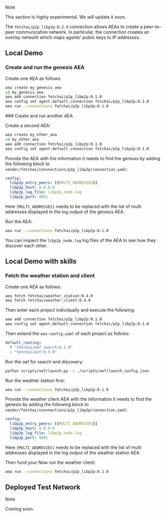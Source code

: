 <div class="admonition note">
  <p class="admonition-title">Note</p>
  <p>This section is highly experimental. We will update it soon.</p>
</div>

The `fetchai/p2p_libp2p:0.2.0` connection allows AEAs to create a peer-to-peer communication network. In particular, the connection creates an overlay network which maps agents' public keys to IP addresses.

## Local Demo

### Create and run the genesis AEA

Create one AEA as follows:

``` bash
aea create my_genesis_aea
cd my_genesis_aea
aea add connection fetchai/p2p_libp2p:0.1.0
aea config set agent.default_connection fetchai/p2p_libp2p:0.1.0
aea run --connections fetchai/p2p_libp2p:0.1.0
```

### Create and run another AEA

Create a second AEA:

``` bash
aea create my_other_aea
cd my_other_aea
aea add connection fetchai/p2p_libp2p:0.1.0
aea config set agent.default_connection fetchai/p2p_libp2p:0.1.0
```

Provide the AEA with the information it needs to find the genesis by adding the following block to `vendor/fetchai/connnections/p2p_libp2p/connection.yaml`:

``` yaml
config:
  libp2p_entry_peers: [{MULTI_ADDRESSES}]
  libp2p_host: 0.0.0.0
  libp2p_log_file: libp2p_node.log
  libp2p_port: 9001
```
Here `{MULTI_ADDRESSES}` needs to be replaced with the list of multi addresses displayed in the log output of the genesis AEA.

Run the AEA:

``` bash
aea run --connections fetchai/p2p_libp2p:0.1.0
```

You can inspect the `libp2p_node.log` log files of the AEA to see how they discover each other.


## Local Demo with skills

### Fetch the weather station and client

Create one AEA as follows:

``` bash
aea fetch fetchai/weather_station:0.4.0
aea fetch fetchai/weather_client:0.4.0
```

Then enter each project individually and execute the following:
``` bash
aea add connection fetchai/p2p_libp2p:0.1.0
aea config set agent.default_connection fetchai/p2p_libp2p:0.1.0
```

Then extend the `aea-config.yaml` of each project as follows:
``` yaml
default_routing:
  ? "fetchai/oef_search:0.1.0"
  : "fetchai/oef:0.3.0"
```

Run the oef for search and discovery:
``` bash
python scripts/oef/launch.py -c ./scripts/oef/launch_config.json
```

Run the weather station first:
``` bash
aea run --connections fetchai/p2p_libp2p:0.1.0
```

Provide the weather client AEA with the information it needs to find the genesis by adding the following block to `vendor/fetchai/connnections/p2p_libp2p/connection.yaml`:
``` yaml
config:
  libp2p_entry_peers: [{MULTI_ADDRESSES}]
  libp2p_host: 0.0.0.0
  libp2p_log_file: libp2p_node.log
  libp2p_port: 9001
```
Here `{MULTI_ADDRESSES}` needs to be replaced with the list of multi addresses displayed in the log output of the weather station AEA.

Then fund your
Now run the weather client:
``` bash
aea run --connections fetchai/p2p_libp2p:0.1.0
```

## Deployed Test Network

<div class="admonition note">
  <p class="admonition-title">Note</p>
  <p>Coming soon.</p>
</div>